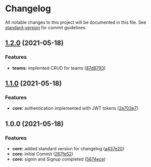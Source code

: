 # Changelog

All notable changes to this project will be documented in this file. See [standard-version](https://github.com/conventional-changelog/standard-version) for commit guidelines.

## [1.2.0](https://github.com/GMKR/saas-boilerplate/compare/v1.1.0...v1.2.0) (2021-05-18)


### Features

* **teams:** implemted CRUD for teams ([87d8793](https://github.com/GMKR/saas-boilerplate/commit/87d8793bf920e48dde9e74b7a52c9886e7b9e3a7))

## [1.1.0](https://github.com/GMKR/saas-boilerplate/compare/v1.0.0...v1.1.0) (2021-05-18)


### Features

* **core:** authentication implemented with JWT tokens ([2a703e7](https://github.com/GMKR/saas-boilerplate/commit/2a703e77656e41be128d9bed66c50ce415389c3d))

## 1.0.0 (2021-05-18)


### Features

* **core:** added standard version for changelog ([a437e20](https://github.com/GMKR/saas-boilerplate/commit/a437e20e6d8cfd482efd85629062c32074dac18d))
* **core:** initial Commit ([287fe52](https://github.com/GMKR/saas-boilerplate/commit/287fe526c3dd709518fc658772f72e0758da7324))
* **core:** signin and Signup completed ([5674ece](https://github.com/GMKR/saas-boilerplate/commit/5674ece75dbcba4587838d642dd90399c2b5526d))
